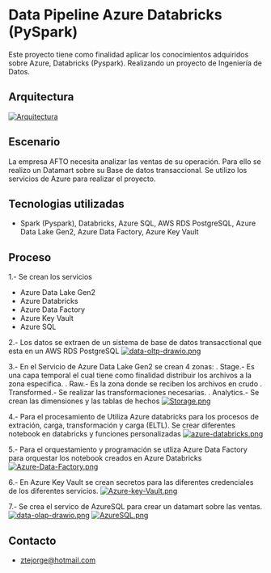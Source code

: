 # Data Pipeline Azure Databricks (PySpark)

Este proyecto tiene como finalidad aplicar los conocimientos adquiridos sobre Azure, Databricks (Pyspark). Realizando un proyecto de Ingeniería de Datos.

## Arquitectura

[![Arquitectura](https://i.postimg.cc/TPCvpdvc/Arquitectura-Data-Pipeline-Azure-Databricks-Py-Spark-drawio-1.png)](https://postimg.cc/SX2vPpsX)

## Escenario
La empresa AFTO necesita analizar las ventas de su operación. Para ello se realizo un Datamart sobre su Base de datos transaccional. Se utilizo los servicios de Azure para realizar el proyecto.

## Tecnologias utilizadas
- Spark (Pyspark), Databricks, Azure SQL, AWS RDS PostgreSQL, Azure Data Lake Gen2, Azure Data Factory, Azure Key Vault

## Proceso

1.- Se crean los servicios
- Azure Data Lake Gen2
- Azure Databricks
- Azure Data Factory
- Azure Key Vault
- Azure SQL

2.- Los datos se extraen de un sistema de base de datos transacctional que esta en un AWS RDS PostgreSQL
[![data-oltp-drawio.png](https://i.postimg.cc/Gh34gQb7/data-oltp-drawio.png)](https://postimg.cc/xq7jcLJM)

3.- En el Servicio de Azure Data Lake Gen2 se crean 4 zonas:
. Stage.- Es una capa temporal el cual tiene como finalidad distribuir los archivos a la zona especifica.
. Raw.- Es la zona donde se reciben los archivos en crudo
. Transformed.- Se realizar las transformaciones necesarias.
. Analytics.- Se crean las dimensiones y las tablas de hechos
[![Storage.png](https://i.postimg.cc/qMK2xgRj/Storage.png)](https://postimg.cc/56xHx48C)

4.- Para el procesamiento de Utiliza Azure databricks para los procesos de extración, carga, transformación y carga (ELTL). Se crear diferentes notebook en databricks y funciones personalizadas
[![azure-databricks.png](https://i.postimg.cc/8zDt0x78/azure-databricks.png)](https://postimg.cc/0bWY6WGZ)

5.- Para el orquestamiento y programación se utliza Azure Data Factory para orquestar los notebook creados en Azure Databricks
[![Azure-Data-Factory.png](https://i.postimg.cc/wT5kLF0w/Azure-Data-Factory.png)](https://postimg.cc/vcB9d7Rn)

6.- En Azure Key Vault se crean secretos para las diferentes credenciales de los diferentes servicios.
[![Azure-key-Vault.png](https://i.postimg.cc/P5r1ZHLq/Azure-key-Vault.png)](https://postimg.cc/kBzV3kvr)

7.- Se crea el servico de AzureSQL para crear un datamart sobre las ventas.
[![data-olap-drawio.png](https://i.postimg.cc/cJf1Lgst/data-olap-drawio.png)](https://postimg.cc/2q8NH5LC)
[![AzureSQL.png](https://i.postimg.cc/hjSn42yN/AzureSQL.png)](https://postimg.cc/XZDmQk0g)

## Contacto
- ztejorge@hotmail.com
